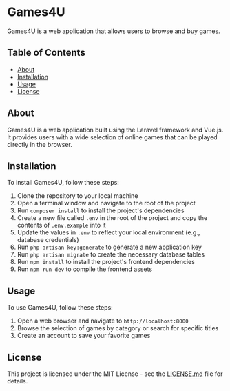 # Games4U

Games4U is a web application that allows users to browse and buy games.

## Table of Contents

* [About](#about)
* [Installation](#installation)
* [Usage](#usage)
* [License](#license)

## About

Games4U is a web application built using the Laravel framework and Vue.js. It provides users with a wide selection of
online games that can be played directly in the browser.

## Installation

To install Games4U, follow these steps:

1. Clone the repository to your local machine
2. Open a terminal window and navigate to the root of the project
3. Run `composer install` to install the project's dependencies
4. Create a new file called `.env` in the root of the project and copy the contents of `.env.example` into it
5. Update the values in `.env` to reflect your local environment (e.g., database credentials)
6. Run `php artisan key:generate` to generate a new application key
7. Run `php artisan migrate` to create the necessary database tables
8. Run `npm install` to install the project's frontend dependencies
9. Run `npm run dev` to compile the frontend assets

## Usage

To use Games4U, follow these steps:

1. Open a web browser and navigate to `http://localhost:8000`
2. Browse the selection of games by category or search for specific titles
3. Create an account to save your favorite games

## License

This project is licensed under the MIT License - see the [LICENSE.md](LICENSE.md) file for details.

